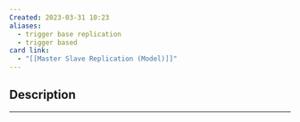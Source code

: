 ```yaml
---
Created: 2023-03-31 10:23
aliases:
  - trigger base replication
  - trigger based
card link:
  - "[[Master Slave Replication (Model)]]"
---
```

## Description
---



